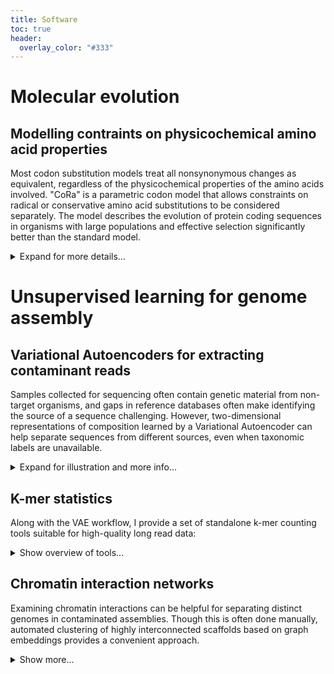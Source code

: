 ```yaml
---
title: Software
toc: true
header:
  overlay_color: "#333"
---
```



# Molecular evolution
## Modelling contraints on physicochemical amino acid properties

Most codon substitution models treat all nonsynonymous changes as equivalent, regardless of the physicochemical properties of the amino acids involved. "CoRa" is a parametric codon model that allows constraints on radical or conservative amino acid substitutions to be considered separately. The model describes the evolution of protein coding sequences in organisms with large populations and effective selection significantly better than the standard model.

<details>
<summary>Expand for more details...</summary>
  
- Instructions for running the model are available under: https://github.com/claudia-c-weber/CoRa
  
- Details can be found in: Weber CC and Whelan S (2019). _Physicochemical Amino Acid Properties Better Describe Substitution Rates in Large Populations_. Molecular Biology and Evolution. https://doi.org/10.1093/molbev/msz003

</details>

# Unsupervised learning for genome assembly
## Variational Autoencoders for extracting contaminant reads
Samples collected for sequencing often contain genetic material from non-target organisms, and gaps in reference databases often make identifying the source of a sequence challenging. However, two-dimensional representations of composition learned by a Variational Autoencoder can help separate sequences from different sources, even when taxonomic labels are unavailable.

<details>
<summary>Expand for illustration and more info...</summary>

The example below shows HiFi reads from a buff-tip moth sample, which was infected _Wolbachia_ strains:
<img src="https://github.com/user-attachments/assets/ac9bf758-5680-44d9-8a94-b0a873de1791" width=400>

- Code for training the VAE and visualising the embeddings is available from: https://github.com/CobiontID/read_VAE
- A description of the method can be found here:  _Disentangling Cobionts and Contamination in Long-Read Genomic Data using Sequence Composition_. G3 Genes|Genomes|Genetics, https://doi.org/10.1093/g3journal/jkae187

</details>

## K-mer statistics
Along with the VAE workflow, I provide a set of standalone k-mer counting tools suitable for high-quality long read data:
<details>
<summary>Show overview of tools...</summary>

| Tool | Description | Application |
|--|--|--|--|
| [kmer-counter](https://github.com/CobiontID/kmer-counter) | Fast k-mer counter for large read sets | Get tetranucleotide counts |
| [unique-kmers](https://github.com/CobiontID/unique-kmer-counts) | Count distinct k-mers in sequences | Calculate k-mer diversity |
| [fastk-medians](https://github.com/CobiontID/fastk-medians) | Calculate median number of times each large k-mer in a sequence occurs across the set | Approximate k-mer coverage |

Further details are provided under https://cobiontid.github.io/

</details>

## Chromatin interaction networks
Examining chromatin interactions can be helpful for separating distinct genomes in contaminated assemblies. Though this is often done manually, automated clustering of highly interconnected scaffolds based on graph embeddings provides a convenient approach.

<details>
<summary>Show more...</summary>
  
- Code for learning network embeddings and visualizing Hi-C maps: https://github.com/CobiontID/HiC_network
- Preprint coming soon...
</details>
